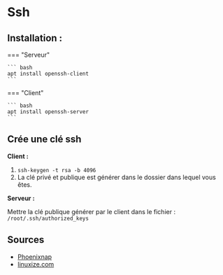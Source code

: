 # Ssh

## Installation : 

=== "Serveur"

    ``` bash
    apt install openssh-client
    ```

=== "Client"

    ``` bash
    apt install openssh-server
    ```

## Crée une clé ssh

**Client :** 

1. `ssh-keygen -t rsa -b 4096`
2. La clé privé et publique est générer dans le dossier dans lequel vous êtes.

**Serveur :**

Mettre la clé publique générer par le client dans le fichier : `/root/.ssh/authorized_keys`

 
 



## Sources

- [Phoenixnap](https://phoenixnap.com/kb/generate-ssh-key-debian-10)
- [linuxize.com](https://linuxize.com/post/how-to-set-up-ssh-keys-on-debian-10/)